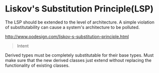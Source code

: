 # Liskov's Substitution Principle(LSP)

The LSP should be extended to the level of architecture.
A simple violation of substitutability can cause a system's architecture to be polluted.

http://www.oodesign.com/liskov-s-substitution-principle.html

> Intent

Derived types must be completely substitutable for their base types.
Must make sure that the new derived classes just extend without replacing the functionality of existing classes.
